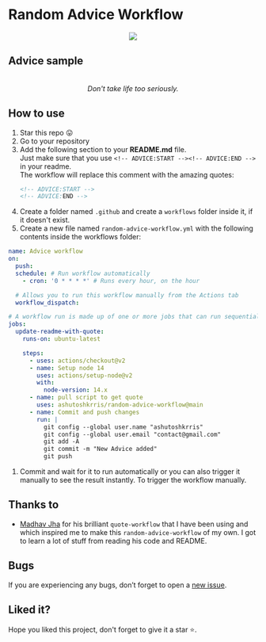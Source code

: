 # Random Advice Workflow

<p align="center">
<a target="_blank" href="https://ashutoshkrris.com/" alt="Advice demo"><img src="./assests/images/quoteDemo.png"></img></a>
</p>

## Advice sample
<!-- ADVICE:START -->
<p align="center"><br><i>Don't take life too seriously.</i><br></p>      
<!-- ADVICE:END -->

## How to use

1. Star this repo 😛
1. Go to your repository
1. Add the following section to your **README.md** file.<br>Just make sure that you use `<!-- ADVICE:START --><!-- ADVICE:END -->` in your readme.<br>The workflow will replace this comment with the amazing quotes: 
    ```markdown
    <!-- ADVICE:START -->
    <!-- ADVICE:END -->
    ```
1. Create a folder named `.github` and create a `workflows` folder inside it, if it doesn't exist.
1. Create a new file named `random-advice-workflow.yml` with the following contents inside the workflows folder:
```yaml
name: Advice workflow
on:
  push:
  schedule: # Run workflow automatically
    - cron: '0 * * * *' # Runs every hour, on the hour

  # Allows you to run this workflow manually from the Actions tab
  workflow_dispatch:

# A workflow run is made up of one or more jobs that can run sequentially or in parallel
jobs:
  update-readme-with-quote:
    runs-on: ubuntu-latest

    steps:
      - uses: actions/checkout@v2
      - name: Setup node 14
        uses: actions/setup-node@v2
        with:
          node-version: 14.x
      - name: pull script to get quote
        uses: ashutoshkrris/random-advice-workflow@main
      - name: Commit and push changes
        run: |
          git config --global user.name "ashutoshkrris"
          git config --global user.email "contact@gmail.com"
          git add -A
          git commit -m "New Advice added"
          git push

```

1. Commit and wait for it to run automatically or you can also trigger it manually to see the result instantly. To trigger the workflow manually.

## Thanks to

- [Madhav Jha](https://github.com/jhamadhav/) for his brilliant `quote-workflow` that I have been using and which inspired me to make this `random-advice-workflow` of my own. I got to learn a lot of stuff from reading his code and README.


## Bugs

If you are experiencing any bugs, don’t forget to open a [new issue](https://github.com/ashutoshkrris/random-advice-workflow/issues/new).

## Liked it?

Hope you liked this project, don't forget to give it a star ⭐.